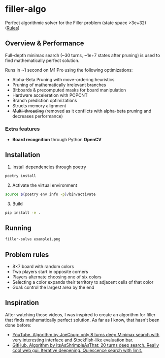 # filler-algo

Perfect algorithmic solver for the Filler problem (state space >3e+32) ([Rules](#filler-problem-rules))

## Overview & Performance

Full-depth minimax search (~30 turns, ~1e+7 states after pruning) is used to find mathematically perfect solution.

Runs in ~1 second on M1 Pro using the following optimizations:

- Alpha-Beta Pruning with move-ordering heuristics
- Pruning of mathematically irrelevant branches
- Bitboards & precomputed masks for board manipulation
- Hardware acceleration with POPCNT
- Branch prediction optimizations
- Structs memory alignment
- ~~Multi-threading~~ (removed as it conflicts with alpha-beta pruning and decreases performance)

### Extra features

- **Board recognition** through Python **OpenCV**

## Installation

1. Install dependencies through poetry

```bash
poetry install
```

2. Activate the virtual environment

```bash
source $(poetry env info -p)/bin/activate
```

3. Build

```bash
pip install -e .
```

## Running

```bash
filler-solve example1.png
```

## Problem rules

- 8×7 board with random colors
- Two players start in opposite corners
- Players alternate choosing one of six colors
- Selecting a color expands their territory to adjacent cells of that color
- Goal: control the largest area by the end

## Inspiration

After watching those videos, I was inspired to create an algorithm for filler that finds mathematically perfect solution. As
far as I know, that hasn't been done before:

- [YouTube. Algorithm by JoeCoup: only 8 turns deep Minimax search with very interesting interface and StockFish-like evaluation bar.](https://www.youtube.com/watch?v=7EH1QzzXKM0)
- [GitHub. Algorithm by ItsAsShrimpleAsThat: 20 turns deep search. Really cool web gui. Iterative deepening. Quiescence search with limit.](https://github.com/ItsAsShrimpleAsThat/FillerSolver)
